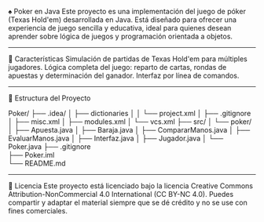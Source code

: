♠️ Poker en Java
Este proyecto es una implementación del juego de póker (Texas Hold'em) desarrollada en Java. Está diseñado para ofrecer una experiencia de juego sencilla y educativa, ideal para quienes desean aprender sobre lógica de juegos y programación orientada a objetos.

---

🎯 Características
Simulación de partidas de Texas Hold'em para múltiples jugadores.
Lógica completa del juego: reparto de cartas, rondas de apuestas y determinación del ganador.
Interfaz por línea de comandos.

---

📁 Estructura del Proyecto

Poker/
├── .idea/ 
│   ├── dictionaries
│   │   └── project.xml
│   ├── .gitignore 
│   ├── misc.xml
│   ├── modules.xml
│   └── vcs.xml
├── src/
│   └── poker/
│       ├── Apuesta.java
│       ├── Baraja.java
│       ├── CompararManos.java
│       ├── EvaluarManos.java
│       ├── Interfaz.java
│       ├── Jugador.java
│       └── Poker.java
├── .gitignore    
├── Poker.iml       
└── README.md

---

📄 Licencia
Este proyecto está licenciado bajo la licencia Creative Commons Attribution-NonCommercial 4.0 International (CC BY-NC 4.0). Puedes compartir y adaptar el material siempre que se dé crédito y no se use con fines comerciales.
